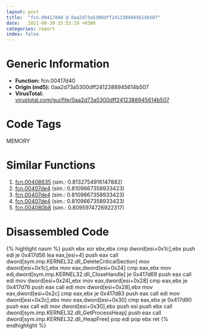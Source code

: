 ```yaml
---
layout: post
title:  "fcn.00417d40 @ 0aa2d73a5300dff2412388945614b507"
date:   2021-08-30 15:52:19 +0300
categories: report
index: false
---
```


# Generic Information
- **Function:** fcn.00417d40
- **Origin (md5):** 0aa2d73a5300dff2412388945614b507
- **VirusTotal:** [virustotal.com/gui/file/0aa2d73a5300dff2412388945614b507][virustotal_ref]

# Code Tags
<span class="tag" id="MEMORY">MEMORY</span>


# Similar Functions

1. [fcn.00408635][similar_1_ref] (sim.: 0.8132754916147882)
2. [fcn.00407de4][similar_2_ref] (sim.: 0.8109667358933423)
3. [fcn.00407de4][similar_3_ref] (sim.: 0.8109667358933423)
4. [fcn.00407de4][similar_4_ref] (sim.: 0.8109667358933423)
5. [fcn.004080b8][similar_5_ref] (sim.: 0.8095974726922317)


# Disassembled Code

{% highlight nasm %}
push ebx
xor ebx,ebx
cmp dword[esi+0x1c],ebx
push edi
je 0x417d56
lea eax,[esi+4]
push eax
call dword[sym.imp.KERNEL32.dll_DeleteCriticalSection]
mov dword[esi+0x1c],ebx
mov eax,dword[esi+0x24]
cmp eax,ebx
mov edi,dword[sym.imp.KERNEL32.dll_CloseHandle]
je 0x417d69
push eax
call edi
mov dword[esi+0x24],ebx
mov eax,dword[esi+0x28]
cmp eax,ebx
je 0x417d76
push eax
call edi
mov dword[esi+0x28],ebx
mov eax,dword[esi+0x2c]
cmp eax,ebx
je 0x417d83
push eax
call edi
mov dword[esi+0x2c],ebx
mov eax,dword[esi+0x30]
cmp eax,ebx
je 0x417d90
push eax
call edi
mov dword[esi+0x30],ebx
push esi
push ebx
call dword[sym.imp.KERNEL32.dll_GetProcessHeap]
push eax
call dword[sym.imp.KERNEL32.dll_HeapFree]
pop edi
pop ebx
ret
{% endhighlight %}


[similar_1_ref]: /report/fcn.00408635@20a93604f17ee6f3c2aa7b1f7a497fcf
[similar_2_ref]: /report/fcn.00407de4@c077742bdc6d4f2c0ca7d0e2a6a94acf
[similar_3_ref]: /report/fcn.00407de4@505be53c36227b94e2fcc406f247f6e5
[similar_4_ref]: /report/fcn.00407de4@96a869ae624ddb4834a1d5a829f85469
[similar_5_ref]: /report/fcn.004080b8@56a02334aea008c131d2741a089910fb
[virustotal_ref]: https://www.virustotal.com/gui/file/0aa2d73a5300dff2412388945614b507